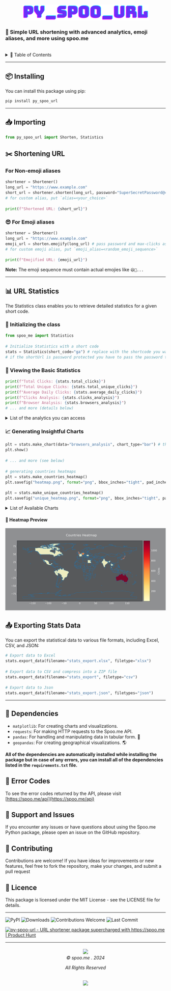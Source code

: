 <p align=center>
    <img src="https://raw.githubusercontent.com/spoo-me/py_spoo_url/main/assets/py_spoo_url.png" height="50px" alt="py_spoo_url banner">
</p>


### 🚀 Simple URL shortening with advanced analytics, emoji aliases, and more using spoo.me

<br>

<details>
<summary>📖 Table of Contents</summary>

- [📦 Installing](#-installing)
- [📥 Importing](#-importing)
- [✂️ Shortening URL](#️-shortening-url)
  - [For Non-emoji aliases](#for-non-emoji-aliases)
  - [😎 For Emoji aliases](#-for-emoji-aliases)
- [📊 URL Statistics](#-url-statistics)
  - [🔧 Initializing the class](#-initializing-the-class)
  - [👀 Viewing the Basic Statistics](#-viewing-the-basic-statistics)
  - [](#)
    - [Example Usage](#example-usage)
  - [📈 Generating Insightful Charts](#-generating-insightful-charts)
  - [](#-1)
    - [Valid Data that can be passed to make the chart](#valid-data-that-can-be-passed-to-make-the-chart)
    - [Valid Chart types](#valid-chart-types)
    - [Usage Example](#usage-example)
    - [👀 Heatmap Preview](#-heatmap-preview)
- [📤 Exporting Stats Data](#-exporting-stats-data)
- [🧳 Dependencies](#-dependencies)
- [🚨 Error Codes](#-error-codes)
- [🤝 Support and Issues](#-support-and-issues)
- [🤗 Contributing](#-contributing)
- [📜 Licence](#-licence)

</details>

---

## 📦 Installing

You can install this package using pip:

```bash
pip install py_spoo_url
```

---

## 📥 Importing

```python
from py_spoo_url import Shorten, Statistics
```

## ✂️ Shortening URL

### For Non-emoji aliases

```python
shortener = Shortener()
long_url = "https://www.example.com"
short_url = shortener.shorten(long_url, password="SuperSecretPassword@444", max_clicks=100)
# for custom alias, put `alias=<your_choice>`

print(f"Shortened URL: {short_url}")
```

### 😎 For Emoji aliases

```python
shortener = Shortener()
long_url = "https://www.example.com"
emoji_url = shorten.emojify(long_url) # pass password and max-clicks as shown above if you want
# for custom emoji alias, put `emoji_alias=<random_emoji_sequence>`

print(f"Emojified URL: {emoji_url}")
```

**Note:** The emoji sequence must contain actual emojies like `😆🤯...`

---

## 📊 URL Statistics

The Statistics class enables you to retrieve detailed statistics for a given short code.

### 🔧 Initializing the class

```python
from spoo_me import Statistics

# Initialize Statistics with a short code
stats = Statistics(short_code="ga") # replace with the shortcode you want
# if the shortUrl is password protected you have to pass the password too
```

### 👀 Viewing the Basic Statistics

```python
print(f"Total Clicks: {stats.total_clicks}")
print(f"Total Unique Clicks: {stats.total_unique_clicks}")
print(f"Average Daily Clicks: {stats.average_daily_clicks}")
print(f"Clicks Analysis: {stats.clicks_analysis}")
print(f"Browser Analysis: {stats.browsers_analysis}")
# ... and more (details below)
```

<details>

<summary> List of the analytics you can access </summary>

###

| **Method/Attribute** | **Description** |
|------------------------------------|---------------------------------------------------------|
| total_clicks | Total number of clicks on the short URL. |
| total_unique_clicks | Total number of unique clicks on the short URL. |
| average_daily_clicks | Average number of clicks per day. |
| average_monthly_clicks | Average number of clicks per month. |
| average_weekly_clicks | Average number of clicks per week. |
| last_click | Information about the last click on the short URL. |
| last_click_browser | Browser used for the last click. |
| last_click_platform | Operating system used for the last click. |
| created_at | Date when the short URL was created. |
| creation_time | Time of day when the short URL was created. |
| browsers_analysis | Analysis of browsers used for clicks. |
| platforms_analysis | Analysis of operating systems used for clicks. |
| country_analysis | Analysis of countries from which clicks originated. |
| referrers_analysis | Analysis of referrers (sources) of clicks. |
| clicks_analysis | Detailed analysis of daily clicks. |
| unique_browsers_analysis | Analysis of unique browsers used for clicks. |
| unique_platforms_analysis | Analysis of unique operating systems for clicks. |
| unique_country_analysis | Analysis of unique countries from which clicks originated. |
| unique_referrers_analysis | Analysis of unique referrers (sources) of clicks. |
| unique_clicks_analysis | Detailed analysis of daily unique clicks. |
| expired | Indicates if the short URL has expired. |
| password | Password associated with the short URL (if any). |

#### Example Usage

```python
print(f"Creation Time: {stats.creation_time}")
```

</details>

### 📈 Generating Insightful Charts

```python
plt = stats.make_chart(data="browsers_analysis", chart_type="bar") # this returns an object of matplotlib
plt.show()

# ... and more (see below)

# generating countries heatmaps
plt = stats.make_countries_heatmap()
plt.savefig("heatmap.png", format="png", bbox_inches="tight", pad_inches=0.5, dpi=300,)

plt = stats.make_unique_countries_heatmap()
plt.savefig("unique_heatmap.png", format="png", bbox_inches="tight", pad_inches=0.5, dpi=300,)
```

<details>
<summary> List of Available Charts </summary>

###

| Method | Description |
|--------------------------|---------------------------------------------------------|
| make_chart | Create various types of charts based on the data provided. |

| Parameters | Description |
|--------------------------|---------------------------------------------------------|
| data | Type of data to visualize (e.g., 'browsers_analysis', see below). |
| chart_type | Type of chart to create (e.g., "bar", "pie", "line", see below). |
| days | Number of days to consider for time-based analysis. (only for `last_n_days_analysis` and `last_n_days_unique_analysis`) |

#### Valid Data that can be passed to make the chart

- `'browsers_analysis'`
- `'platforms_analysis'`
- `'country_analysis'`
- `'referrers_analysis'`
- `'clicks_analysis'`
- `'unique_browsers_analysis'`
- `'unique_platforms_analysis'`
- `'unique_country_analysis'`
- `'unique_referrers_analysis'`
- `'unique_clicks_analysis'`
- `'last_n_days_analysis'`
- `'last_n_days_unique_analysis'`

#### Valid Chart types

- 'bar'
- 'pie'
- 'line'
- 'scatter'
- 'hist'
- 'box'
- 'area'

#### Usage Example

```python
plt = stats.make_chart('browsers_analysis', chart_type="bar")
plt.show()
```

</details>

#### 👀 Heatmap Preview

<img src="https://raw.githubusercontent.com/spoo-me/py_spoo_url/main/assets/heatmap-example.png" alt="Heatmap Example Image">

## 📤 Exporting Stats Data

You can export the statistical data to various file formats, including Excel, CSV, and JSON:

```python
# Export data to Excel
stats.export_data(filename="stats_export.xlsx", filetype="xlsx")

# Export data to CSV and compress into a ZIP file
stats.export_data(filename="stats_export", filetype="csv")

# Export data to Json
stats.export_data(filename="stats_export.json", filetypes="json")
```

---

## 🧳 Dependencies

- `matplotlib`: For creating charts and visualizations.
- `requests`: For making HTTP requests to the Spoo.me API.
- `pandas`: For handling and manipulating data in tabular form. 🐼
- `geopandas`: For creating geographical visualizations. 🌎

**All of the dependencies are automatically installed while installing the package but in case of any errors, you can install all of the dependencies listed in the `requirements.txt` file.**

## 🚨 Error Codes

To see the error codes returned by the API, please visit [https://spoo.me/api](https://spoo.me/api)

## 🤝 Support and Issues

If you encounter any issues or have questions about using the Spoo.me Python package, please open an issue on the GitHub repository.

## 🤗 Contributing

Contributions are welcome! If you have ideas for improvements or new features, feel free to fork the repository, make your changes, and submit a pull request

## 📜 Licence

This package is licensed under the MIT License - see the LICENSE file for details.

---
![PyPI](https://img.shields.io/pypi/v/py_spoo_url?style=flat-square)
![Downloads](https://img.shields.io/pypi/dm/py_spoo_url?style=flat-square)
![Contributions Welcome](https://img.shields.io/badge/contributions-welcome-brightgreen.svg?style=flat-square)
![Last Commit](https://img.shields.io/github/last-commit/spoo-me/py_spoo_url?style=flat-square)

<a href="https://www.producthunt.com/posts/py-spoo-url?utm_source=badge-featured&utm_medium=badge&utm_souce=badge-py&#0045;spoo&#0045;url" target="_blank"><img src="https://api.producthunt.com/widgets/embed-image/v1/featured.svg?post_id=437841&theme=dark" alt="py&#0045;spoo&#0045;url - URL&#0032;shortener&#0032;package&#0032;supercharged&#0032;with&#0032;https&#0058;&#0047;&#0047;spoo&#0046;me | Product Hunt" style="width: 250px; height: 54px;" width="250" height="54" /></a>

---

<h6 align="center">
<img src="https://spoo.me/static/images/favicon.png" height=30>
<br>
© spoo.me . 2024

All Rights Reserved</h6>

<p align="center">
	<a href="https://github.com/spoo-me/py_spoo_url/blob/master/LICENSE.txt"><img src="https://img.shields.io/static/v1.svg?style=for-the-badge&label=License&message=MIT&logoColor=d9e0ee&colorA=363a4f&colorB=b7bdf8"/></a>
</p>
